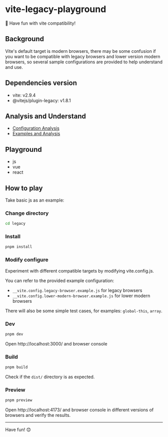 # vite-legacy-playground

🏒 Have fun with vite compatibility!

## Background

Vite's default target is modern browsers, there may be some confusion if you want to be compatible with legacy browsers and lower version modern browsers, so several sample configurations are provided to help understand and use.

## Dependencies version

- vite: v2.9.4
- @vitejs/plugin-legacy: v1.8.1

## Analysis and Understand
- [Configuration Analysis](https://github.com/gookyn/vite-legacy-playground/wiki/Configuration-Analysis-of-Low-version-Browser-Compatibility-with-Vite)
- [Examples and Analysis](https://github.com/gookyn/vite-legacy-playground/wiki/Examples-and-Analysis-of-Low-version-Browser-Compatibility-with-Vite)

## Playground

- js
- vue
- react

## How to play

Take basic js as an example:

### Change directory

```bash
cd legacy
```

### Install

```bash
pnpm install
```

### Modify configure

Experiment with different compatible targets by modifying vite.config.js.

You can refer to the provided example configuration:

- `__vite.config.legacy-browser.example.js` for legacy browsers
- `__vite.config.lower-modern-browser.example.js` for lower modern browsers

There will also be some simple test cases, for examples: `global-this`, `array`.

### Dev

```bash
pnpm dev
```

Open http://localhost:3000/ and browser console

### Build

```bash
pnpm build
```

Check if the `dist/` directory is as expected.

### Preview

```bash
pnpm preview
```

Open http://localhost:4173/ and browser console in different versions of browsers and verify the results.

---

Have fun! 😊
